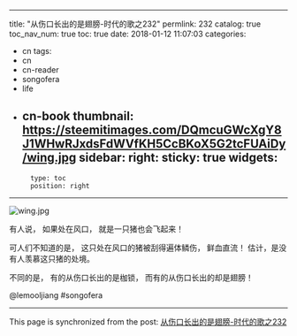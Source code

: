 
---
title: "从伤口长出的是翅膀-时代的歌之232"
permlink: 232
catalog: true
toc_nav_num: true
toc: true
date: 2018-01-12 11:07:03
categories:
- cn
tags:
- cn
- cn-reader
- songofera
- life
- cn-book
thumbnail: https://steemitimages.com/DQmcuGWcXgY8J1WHwRJxdsFdWVfKH5CcBKoX5G2tcFUAiDy/wing.jpg
sidebar:
    right:
        sticky: true
widgets:
    -
        type: toc
        position: right
---


![wing.jpg](https://steemitimages.com/DQmcuGWcXgY8J1WHwRJxdsFdWVfKH5CcBKoX5G2tcFUAiDy/wing.jpg)



有人说，
如果处在风口，
就是一只猪也会飞起来！

可人们不知道的是，
这只处在风口的猪被刮得遍体鳞伤，
鲜血直流！
估计，是没有人羡慕这只猪的处境。

不同的是，
有的从伤口长出的是枷锁，
而有的从伤口长出的却是翅膀！


@lemooljiang #songofera

- - -

This page is synchronized from the post: [从伤口长出的是翅膀-时代的歌之232](https://steemit.com/@lemooljiang/232)
